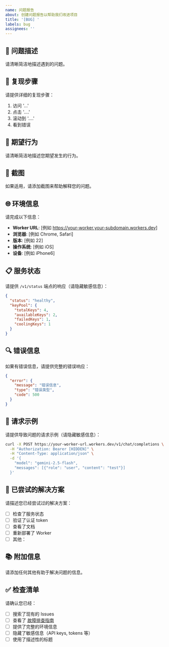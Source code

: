 ```yaml
---
name: 问题报告
about: 创建问题报告以帮助我们改进项目
title: '[BUG] '
labels: bug
assignees: ''
---
```


## 🐛 问题描述

请清晰简洁地描述遇到的问题。

## 🔄 复现步骤

请提供详细的复现步骤：

1. 访问 '...'
2. 点击 '....'
3. 滚动到 '....'
4. 看到错误

## 🎯 期望行为

请清晰简洁地描述您期望发生的行为。

## 📸 截图

如果适用，请添加截图来帮助解释您的问题。

## 🌐 环境信息

请完成以下信息：

- **Worker URL**: [例如 https://your-worker.your-subdomain.workers.dev]
- **浏览器**: [例如 Chrome, Safari]
- **版本**: [例如 22]
- **操作系统**: [例如 iOS]
- **设备**: [例如 iPhone6]

## 📋 服务状态

请提供 `/v1/status` 端点的响应（请隐藏敏感信息）：

```json
{
  "status": "healthy",
  "keyPool": {
    "totalKeys": 4,
    "availableKeys": 2,
    "failedKeys": 1,
    "coolingKeys": 1
  }
}
```

## 🔍 错误信息

如果有错误信息，请提供完整的错误响应：

```json
{
  "error": {
    "message": "错误信息",
    "type": "错误类型",
    "code": 500
  }
}
```

## 📝 请求示例

请提供导致问题的请求示例（请隐藏敏感信息）：

```bash
curl -X POST https://your-worker-url.workers.dev/v1/chat/completions \
  -H "Authorization: Bearer [HIDDEN]" \
  -H "Content-Type: application/json" \
  -d '{
    "model": "gemini-2.5-flash",
    "messages": [{"role": "user", "content": "test"}]
  }'
```

## 🔧 已尝试的解决方案

请描述您已经尝试过的解决方案：

- [ ] 检查了服务状态
- [ ] 验证了认证 token
- [ ] 查看了文档
- [ ] 重新部署了 Worker
- [ ] 其他：

## 📚 附加信息

请添加任何其他有助于解决问题的信息。

## ✅ 检查清单

请确认您已经：

- [ ] 搜索了现有的 Issues
- [ ] 查看了 [故障排查指南](../docs/TROUBLESHOOTING.md)
- [ ] 提供了完整的环境信息
- [ ] 隐藏了敏感信息（API keys, tokens 等）
- [ ] 使用了描述性的标题